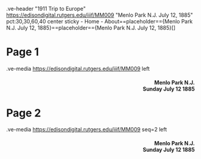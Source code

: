 .ve-header "1911 Trip to Europe" https://edisondigital.rutgers.edu/iiif/MM009 "Menlo Park N.J. July 12, 1885" pct:30,30,60,40 center sticky - Home - About==placeholder=={Menlo Park N.J. July 12, 1885}==placeholder=={Menlo Park N.J. July 12, 1885}[]

# Page 1

.ve-media https://edisondigital.rutgers.edu/iiif/MM009 left

<div style="text-align: right"><h4>Menlo Park N.J.<br>Sunday July 12 1885</h4></div>

# Page 2

.ve-media https://edisondigital.rutgers.edu/iiif/MM009 seq=2 left

<div style="text-align: right"><h4>Menlo Park N.J.<br>Sunday July 12 1885</h4></div>


